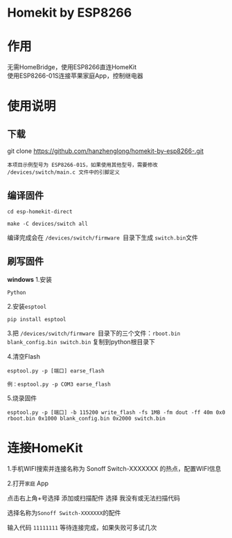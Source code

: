 
# Homekit by ESP8266

# 作用
无需HomeBridge，使用ESP8266直连HomeKit  
使用ESP8266-01S连接苹果家庭App，控制继电器 
# 使用说明
## 下载
git clone https://github.com/hanzhenglong/homekit-by-esp8266-.git  
```注意：使用之前需要先配置好 esp-open-sdk 的编译环境   
本项目示例型号为 ESP8266-01S，如果使用其他型号，需要修改 /devices/switch/main.c 文件中的引脚定义
```
## 编译固件
```
cd esp-homekit-direct

make -C devices/switch all
```
编译完成会在 ```/devices/switch/firmware ```目录下生成 ```switch.bin```文件
## 刷写固件
**windows**
1.安装
```
Python
```
2.安装```esptool```  
```
pip install esptool 
```
3.把 ```/devices/switch/firmware ```目录下的三个文件：```rboot.bin blank_config.bin switch.bin``` 复制到python根目录下  

4.清空Flash  
```
esptool.py -p [端口] earse_flash  

例：esptool.py -p COM3 earse_flash
```
5.烧录固件
```
esptool.py -p [端口] -b 115200 write_flash -fs 1MB -fm dout -ff 40m 0x0 rboot.bin 0x1000 blank_config.bin 0x2000 switch.bin
```
# 连接HomeKit
1.手机WIFI搜索并连接名称为 Sonoff Switch-XXXXXXX 的热点，配置WIFI信息

2.打开```家庭``` App

点击右上角+号选择 添加或扫描配件 选择 我没有或无法扫描代码 

选择名称为```Sonoff Switch-XXXXXXX```的配件

输入代码 ```11111111``` 等待连接完成，如果失败可多试几次
